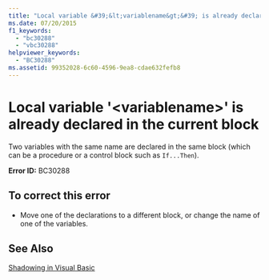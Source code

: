 ```yaml
---
title: "Local variable &#39;&lt;variablename&gt;&#39; is already declared in the current block"
ms.date: 07/20/2015
f1_keywords: 
  - "bc30288"
  - "vbc30288"
helpviewer_keywords: 
  - "BC30288"
ms.assetid: 99352028-6c60-4596-9ea8-cdae632fefb8
---
```

# Local variable &#39;&lt;variablename&gt;&#39; is already declared in the current block
Two variables with the same name are declared in the same block (which can be a procedure or a control block such as `If...Then`).  
  
 **Error ID:** BC30288  
  
## To correct this error  
  
- Move one of the declarations to a different block, or change the name of one of the variables.  
  
## See Also  
  
 [Shadowing in Visual Basic](../../visual-basic/programming-guide/language-features/declared-elements/shadowing.md)
